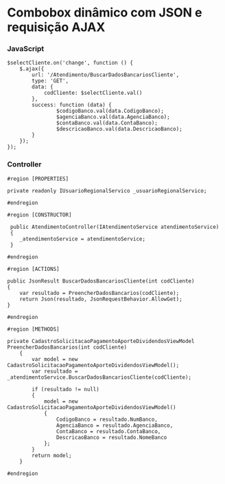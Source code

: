 # Combobox dinâmico com JSON e requisição AJAX

### JavaScript 

    $selectCliente.on('change', function () {
        $.ajax({
            url: '/Atendimento/BuscarDadosBancariosCliente',
            type: 'GET',
            data: {
                codCliente: $selectCliente.val()
            },
            success: function (data) {
                    $codigoBanco.val(data.CodigoBanco);
                    $agenciaBanco.val(data.AgenciaBanco);
                    $contaBanco.val(data.ContaBanco);
                    $descricaoBanco.val(data.DescricaoBanco);
            }
        });
    });  
    
### Controller  
    
    #region [PROPERTIES]
    
    private readonly IUsuarioRegionalServico _usuarioRegionalServico;
    
    #endregion
    
    #region [CONSTRUCTOR]
    
     public AtendimentoController(IAtendimentoService atendimentoService)
     {
        _atendimentoService = atendimentoService;
     }
    
    #endregion
      
    #region [ACTIONS]
    
    public JsonResult BuscarDadosBancariosCliente(int codCliente)  
    {
        var resultado = PreencherDadosBancarios(codCliente);
        return Json(resultado, JsonRequestBehavior.AllowGet);
    }
    
    #endregion
    
    #region [METHODS]
    
    private CadastroSolicitacaoPagamentoAporteDividendosViewModel PreencherDadosBancarios(int codCliente)
        {
            var model = new CadastroSolicitacaoPagamentoAporteDividendosViewModel();
            var resultado = _atendimentoService.BuscarDadosBancariosCliente(codCliente);

            if (resultado != null)
            {
                model = new CadastroSolicitacaoPagamentoAporteDividendosViewModel()
                {
                    CodigoBanco = resultado.NumBanco,
                    AgenciaBanco = resultado.AgenciaBanco,
                    ContaBanco = resultado.ContaBanco,                    
                    DescricaoBanco = resultado.NomeBanco
                };
            }
            return model;
        }
        
    #endregion
